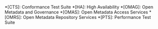 <!-- SPDX-License-Identifier: CC-BY-4.0 -->
<!-- Copyright Contributors to the ODPi Egeria project. -->

*[CTS]: Conformance Test Suite
*[HA]: High Availability
*[OMAG]: Open Metadata and Governance
*[OMAS]: Open Metadata Access Services
*[OMRS]: Open Metadata Repository Services
*[PTS]: Performance Test Suite
